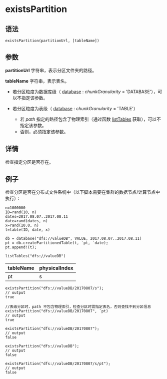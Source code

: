 # existsPartition

## 语法

`existsPartition(partitionUrl, [tableName])`

## 参数

**partitionUrl** 字符串，表示分区文件夹的路径。

**tableName** 字符串，表示表名。

* 若分区粒度为数据库级（ [database](../d/database.md) :
  *chunkGranularity* = 'DATABASE'），可以不指定该参数。
* 若分区粒度为表级（ [database](../d/database.md) :
  *chunkGranularity* = 'TABLE'）

  + 若 *path* 指定的路径包含了物理索引（通过函数 [listTables](../l/listTables.md) 获取），可以不指定该参数。
  + 否则，必须指定该参数。

## 详情

检查指定分区是否存在。

## 例子

检查分区是否在分布式文件系统中（以下脚本需要在集群的数据节点/计算节点中执行）：

```
n=1000000
ID=rand(10, n)
dates=2017.08.07..2017.08.11
date=rand(dates, n)
x=rand(10.0, n)
t=table(ID, date, x)

db = database("dfs://valueDB", VALUE, 2017.08.07..2017.08.11)
pt = db.createPartitionedTable(t, `pt, `date);
pt.append!(t);

listTables("dfs://valueDB")
```

| tableName | physicalIndex |
| --- | --- |
| pt | s |

```
existsPartition("dfs://valueDB/20170807/s");
// output
true

//表级分区时，path 不包含物理索引，检查分区时需指定表名，否则查找不到分区信息
existsPartition("dfs://valueDB/20170807", `pt)
// output
true

existsPartition("dfs://valueDB/20170807");
// output
false

existsPartition("dfs://valueDB");
// output
false

existsPartition("dfs://valueDB/20170807/s/pt");
// output
false
```

